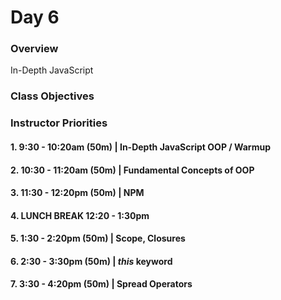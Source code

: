 # Day 6

### Overview
In-Depth JavaScript

### Class Objectives

### Instructor Priorities

#### 1. 9:30 - 10:20am (50m) | In-Depth JavaScript OOP / Warmup

#### 2. 10:30 - 11:20am (50m) | Fundamental Concepts of OOP

#### 3. 11:30 - 12:20pm (50m) | NPM

#### 4. LUNCH BREAK 12:20 - 1:30pm

#### 5. 1:30 - 2:20pm (50m) | Scope, Closures

#### 6. 2:30 - 3:30pm (50m) | _this_ keyword

#### 7. 3:30 - 4:20pm (50m) | Spread Operators
